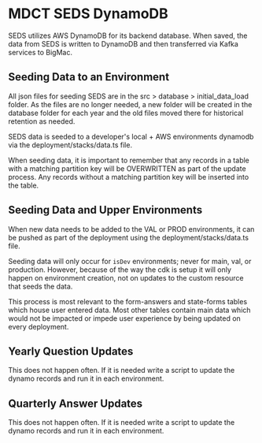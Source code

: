 # MDCT SEDS DynamoDB

SEDS utilizes AWS DynamoDB for its backend database. When saved, the data from SEDS is written to DynamoDB and then transferred via Kafka services to BigMac.

## Seeding Data to an Environment

All json files for seeding SEDS are in the src > database > initial_data_load folder.
As the files are no longer needed, a new folder will be created in the database folder for each
year and the old files moved there for historical retention as needed.

SEDS data is seeded to a developer's local + AWS environments dynamodb via the deployment/stacks/data.ts file.

When seeding data, it is important to remember that any records in a table with a matching partition key will be OVERWRITTEN as part of the update process.
Any records without a matching partition key will be inserted into the table.

## Seeding Data and Upper Environments

When new data needs to be added to the VAL or PROD environments, it can be pushed as part of the deployment using the deployment/stacks/data.ts file.

Seeding data will only occur for `isDev` environments; never for main, val, or production. However, because of the way the cdk is setup it will only happen on environment creation, not on updates to the custom resource that seeds the data.

This process is most relevant to the form-answers and state-forms tables which house user entered data.
Most other tables contain main data which would not be impacted or impede user experience by being updated on every deployment.

## Yearly Question Updates

This does not happen often. If it is needed write a script to update the dynamo records and run it in each environment.

## Quarterly Answer Updates

This does not happen often. If it is needed write a script to update the dynamo records and run it in each environment.
